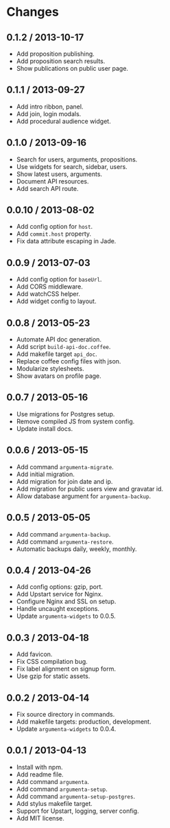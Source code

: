 
# Changes

## 0.1.2 / 2013-10-17

+ Add proposition publishing.
+ Add proposition search results.
+ Show publications on public user page.

## 0.1.1 / 2013-09-27

+ Add intro ribbon, panel.
+ Add join, login modals.
+ Add procedural audience widget.

## 0.1.0 / 2013-09-16

+ Search for users, arguments, propositions.
+ Use widgets for search, sidebar, users.
+ Show latest users, arguments.
+ Document API resources.
+ Add search API route.

## 0.0.10 / 2013-08-02

+ Add config option for `host`.
+ Add `commit.host` property.
+ Fix data attribute escaping in Jade.

## 0.0.9 / 2013-07-03

+ Add config option for `baseUrl`.
+ Add CORS middleware.
+ Add watchCSS helper.
+ Add widget config to layout.

## 0.0.8 / 2013-05-23

+ Automate API doc generation.
+ Add script `build-api-doc.coffee`.
+ Add makefile target `api_doc`.
+ Replace coffee config files with json.
+ Modularize stylesheets.
+ Show avatars on profile page.

## 0.0.7 / 2013-05-16

+ Use migrations for Postgres setup.
+ Remove compiled JS from system config.
+ Update install docs.

## 0.0.6 / 2013-05-15

+ Add command `argumenta-migrate`.
+ Add initial migration.
+ Add migration for join date and ip.
+ Add migration for public users view and gravatar id.
+ Allow database argument for `argumenta-backup`.

## 0.0.5 / 2013-05-05

+ Add command `argumenta-backup`.
+ Add command `argumenta-restore`.
+ Automatic backups daily, weekly, monthly.

## 0.0.4 / 2013-04-26

+ Add config options: gzip, port.
+ Add Upstart service for Nginx.
+ Configure Nginx and SSL on setup.
+ Handle uncaught exceptions.
+ Update `argumenta-widgets` to 0.0.5.

## 0.0.3 / 2013-04-18

+ Add favicon.
+ Fix CSS compilation bug.
+ Fix label alignment on signup form.
+ Use gzip for static assets.

## 0.0.2 / 2013-04-14

+ Fix source directory in commands.
+ Add makefile targets: production, development.
+ Update `argumenta-widgets` to 0.0.4.

## 0.0.1 / 2013-04-13

+ Install with npm.
+ Add readme file.
+ Add command `argumenta`.
+ Add command `argumenta-setup`.
+ Add command `argumenta-setup-postgres`.
+ Add stylus makefile target.
+ Support for Upstart, logging, server config.
+ Add MIT license.
